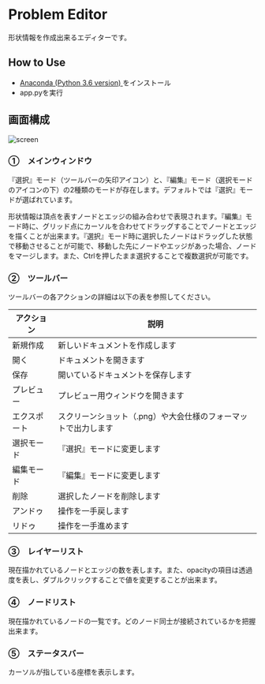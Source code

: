 # Problem Editor

形状情報を作成出来るエディターです。

## How to Use

* [Anaconda (Python 3.6 version) ](https://www.anaconda.com/download/)をインストール
* app.pyを実行

## 画面構成

![screen](https://user-images.githubusercontent.com/12660140/29999626-f612c122-908a-11e7-940f-1cbfaf237c11.png)

### ①　メインウィンドウ

『選択』モード（ツールバーの矢印アイコン）と、『編集』モード（選択モードのアイコンの下）の2種類のモードが存在します。デフォルトでは『選択』モードが選ばれています。

形状情報は頂点を表すノードとエッジの組み合わせで表現されます。『編集』モード時に、グリッド点にカーソルを合わせてドラッグすることでノードとエッジを描くことが出来ます。『選択』モード時に選択したノードはドラッグした状態で移動させることが可能で、移動した先にノードやエッジがあった場合、ノードをマージします。また、Ctrlを押したまま選択することで複数選択が可能です。

### ②　ツールバー

ツールバーの各アクションの詳細は以下の表を参照してください。

| アクション | 説明 |
|----|----|
| 新規作成 | 新しいドキュメントを作成します |
| 開く | ドキュメントを開きます |
| 保存 | 開いているドキュメントを保存します |
| プレビュー | プレビュー用ウィンドウを開きます |
| エクスポート | スクリーンショット（.png）や大会仕様のフォーマットで出力します |
| 選択モード | 『選択』モードに変更します |
| 編集モード | 『編集』モードに変更します |
| 削除 | 選択したノードを削除します |
| アンドゥ | 操作を一手戻します |
| リドゥ | 操作を一手進めます |

### ③　レイヤーリスト

現在描かれているノードとエッジの数を表します。また、opacityの項目は透過度を表し、ダブルクリックすることで値を変更することが出来ます。

### ④　ノードリスト

現在描かれているノードの一覧です。どのノード同士が接続されているかを把握出来ます。

### ⑤　ステータスバー

カーソルが指している座標を表示します。